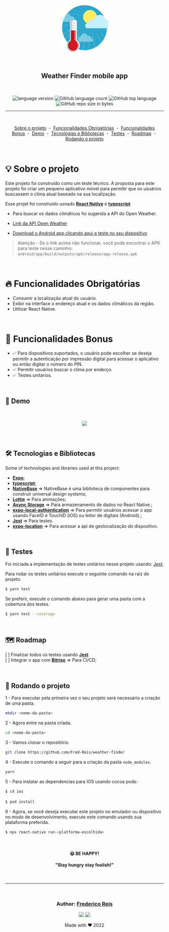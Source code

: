 <div align="center" style="margin-bottom:10px; margin:auto" >
  <img style="margin-bottom:10px; width:150px; height:150px alt="challenge-logo"
    src="src/assets/logo.png"
  />
</div>

<h2 align="center" style="margin:50px">
   Weather Finder mobile app
</h2>

<div align="center">

  <img alt="language version" src="https://img.shields.io/badge/React Native-v_0.69.5-61dafb?logo=react">

  <img alt="GitHub language count" src="https://img.shields.io/github/languages/count/Fred-Reis/weather-finder">

  <img alt="GitHub top language" src="https://img.shields.io/github/languages/top/Fred-Reis/weather-finder">

  <img alt="GitHub repo size in bytes" src="https://img.shields.io/github/repo-size/Fred-Reis/weather-finder">

</div>

<hr/>

<br/>

<div align="center">

  <a href="#-sobre-o-projeto">Sobre o projeto</a>&nbsp;&nbsp;-&nbsp;
  <a href="#-funcionalidades-obrigatórias">Funcionalidades Obrigatórias</a>&nbsp;&nbsp;-&nbsp;
  <a href="#-funcionalidades-bonus">Funcionalidades Bonus</a>&nbsp;&nbsp;-&nbsp;
  <a href="#-demo">Demo</a>&nbsp;&nbsp;-&nbsp;
  <a href="#-tecnologias-e-bibliotecas">Tecnologias e Bibliotecas</a>&nbsp;&nbsp;-&nbsp;
  <a href="#-testes">Testes</a>&nbsp;&nbsp;-&nbsp;
  <a href="#-roadmap">Roadmap</a>&nbsp;&nbsp;-&nbsp;
  <a href="#-rodando-o-projeto">Rodando o projeto</a>

</div>

<br/>

# 💡 Sobre o projeto

Este projeto foi construído como um teste técnico.
A proposta para este projeto foi criar um pequeno aplicativo móvel para permitir que os usuários buscassem o clima atual baseado na sua localização.

Esse projet foi construido usnado [**React Native**](https://reactnative.dev/) e [**typescript**](https://www.typescriptlang.org/)

- Para buscar os dados climáticos foi sugerida a API do Open Weather. 

- [Link da API Open Weather](https://openweathermap.org/api)
- [Download o Android app clicando aqui e teste no seu dispositivo](https://github.com/Fred-Reis/weather-finder/raw/main/android/app/build/outputs/apk/release/app-release.apk)

> Atenção - Se o link acima não funcionar, você pode encontrar o APK para teste nesse caminho: `android/app/build/outputs/apk/release/app-release.apk`

<br/>

# 🔥 Funcionalidades Obrigatórias

- Consumir a localização atual do usuário.
- Exibir na interface o endereço atual e os dados climáticos da região.
- Utilizar React Native.

<br/>

# 🎄 Funcionalidades Bonus

- ✅ Para dispositivos suportados, o usuário pode escolher se deseja permitir a autenticação por impressão digital para acessar o aplicativo ou então digitar o número do PIN.
- ✅ Permitir usuários buscar o clima por enderço.
- ✅ Testes unitários.

<br/>

## 👀 Demo

<h1 align="center">
  <img src="src/assets/demo.gif"/>
</h1>

<br/>

## 🛠 Tecnologias e Bibliotecas

Some of technologies and libraries used at this project:

- [**Expo**](https://expo.dev/);
- [**typescript**](https://www.typescriptlang.org/);
- [**NativeBase**](https://nativebase.io/) => NativeBase é uma biblioteca de componentes para construir universal design systems;
- [**Lottie**](https://github.com/lottie-react-native/lottie-react-native) => Para animações;
- [**Async Storage**](https://react-native-async-storage.github.io/async-storage/) => Para armazenamento de dados no React Native.;
- [**expo-local-authentication**](https://docs.expo.dev/versions/latest/sdk/local-authentication) => Para permitir usuários acessar o app usando FaceID e TouchID (iOS) ou leitor de digitais (Android).;
- [**Jest**](https://jestjs.io/) => Para testes.
- [**expo-location**](https://docs.expo.dev/versions/latest/sdk/location/) => Para acessar a api de geolocalização do dispositivo.

<br/>

## 🧪 Testes

 Foi iniciada a implementação de testes unitários nesse projeto usando:
  [Jest](https://jestjs.io/);

  Para rodar os testes unitários execute o seguinte comando na raiz do projeto:

  ```bash
  $ yarn test
  ```
  Se preferir, execute o comando abaixo para gerar uma pasta com a cobertura dos testes.

```bash
$ yarn test --coverage
```

<br/>

## 🗺 Roadmap
   
[ ] Finalizar todos os testes usando [**Jest**](https://jestjs.io/)  
[ ] Integrar o app com [**Bitrise**](https://www.bitrise.io/) => Para CI/CD;  

<br/>

## 🏁 Rodando o projeto

1 - Para executar pela primeira vez o seu projeto será necessário a criação de uma pasta.

```bash
mkdir <nome-da-pasta>
```

2 - Agora entre na pasta criada.

```bash
cd <nome-da-pasta>
```

3 - Vamos clonar o repositório.

```bash
git clone https://github.com/Fred-Reis/weather-finder
```

4 -  Execute o comando a seguir para a criação da pasta  `node_modules`.

```bash
yarn
```

5 - Para instalar as dependencias para IOS usando cocoa pods:

```bash
$ cd ios

$ pod install
```

6 - Agora, se você deseja executar este projeto no emulador ou dispositivo no modo de desenvolvimento, execute este comando usando sua plataforma preferida.

```bash
$ npx react-native run-<platforma-escolhida>
```

<br/>


<h4 align="center">
😃  <strong>BE HAPPY!</strong>
</h4>

<h4 align="center">
  "Stay hungry stay foolish!"
</h4>

<br/>

<hr/>

<br/>

<h3 align="center">
Author: <a alt="Fred-Reis" href="https://github.com/Fred-Reis">Frederico Reis</a>
</h3>

<p align="center">

  <a alt="Frederico Reis" href="https://www.linkedin.com/in/frederico-reis-dev/">
    <img src="https://img.shields.io/badge/LinkedIn-Frederico_Reis-0077B5?logo=linkedin"/></a>
  <a alt="Frederico Reis" href="https://github.com/Fred-Reis ">
  <img src="https://img.shields.io/badge/Fred_Reis-GitHub-000?logo=github"/></a>

</p>

<p align="center">Made with ♥️ 2022</p>
